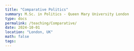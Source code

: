 ```yaml
---
title: "Comparative Politics"
summary: M.Sc. in Politics - Queen Mary University London
type: docs
permalink: /teaching/Comparative/
date: 2024-10-01
location: "London, UK"
math: false
tags:
---
```



